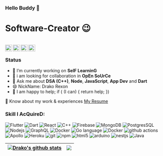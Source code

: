 ### Hello Buddy 👋
# Software-Creator 😉

<!-- ![]( https://visitor-badge.glitch.me/badge?page_id=fineanmol ) -->
<br>
<a href="https://www.linkedin.com/in/abhishek-kayal-drako/" target=blank>
  <img align="left" alt="Abhishek Kayal's LinkdeIN" width="22px" src="https://cdn.jsdelivr.net/npm/simple-icons@v3/icons/linkedin.svg" />
</a>
<a href="https://www.instagram.com/drako_rexon/" target=blank>
  <img align="left" alt="Abhishek Kayal's Instagram" width="22px" src="https://cdn.jsdelivr.net/npm/simple-icons@v3/icons/instagram.svg" />
</a>
<a href="https://t.me/DrakoRexon">
  <img align="left" alt="Abhishek Kayal's Telegram" width="22px" src="https://cdn.jsdelivr.net/npm/simple-icons@v3/icons/telegram.svg" />
</a>
<a href="https://twitter.com/drako_rexon" target=blank>
  <img align="left" alt="Abhishek Kayal's Twitter" width="22px" src="https://cdn.jsdelivr.net/npm/simple-icons@v3/icons/twitter.svg" />
</a> 

<!-- **Drako-Rexon/Drako-Rexon** is a ✨ _special_ ✨ repository because its `README.md` (this file) appears on your GitHub profile. -->

<!-- Here are some ideas to get you started: -->
<!-- <br/>
<br/> -->

#
### Status
- 🔭 I’m currently working on **SelF LearninG**
- 👯 i am looking for collaboration in **OpEn SoUrCe**
- 💬 Ask me about **DSA (C++)**, **Node**, **JavaScript**, **App Dev** and **Dart**
- 😄 NickName: Drako Rexon
- 💬 I am happy to help; if ( (I can) { return help; })

📄 Know about my work & experiences [My Resume](https://drive.google.com/file/d/1Vsp7UDyQHCgwf6SQU_xpvVbkvKVNuXm_/view?usp=sharing)


### Skill I AcQuireD:

<p>
  <img alt="Flutter" src="https://img.shields.io/badge/-Flutter-1a73e8?style=flat-square&logo=flutter&logoColor=white" />
  <img alt="Dart" src="https://img.shields.io/badge/-Dart-00d2b8?style=flat-square&logo=dart&logoColor=white" />
  <img alt="React" src="https://img.shields.io/badge/-React-45b8d8?style=flat-square&logo=react&logoColor=white" />
  <img alt="C++" src="https://img.shields.io/badge/-C++-blue?logo=cplusplus" />
  <img alt="Firebase" src="https://img.shields.io/badge/-Firebase-ffa611?style=flat-square&logo=firebase&logoColor=white" />
  <img alt="MongoDB" src="https://img.shields.io/badge/-MongoDB-13aa52?style=flat-square&logo=mongodb&logoColor=white" />
  <img alt="PostgresSQL" src="https://img.shields.io/badge/PostgreSQL-316192?logo=postgresql&logoColor=white" />
  <img alt="Nodejs" src="https://img.shields.io/badge/-Nodejs-43853d?style=flat-square&logo=Node.js&logoColor=white" />
  <img alt="GraphQL" src="https://img.shields.io/badge/GraphQL-E10098?logo=GraphQL&logoColor=white" />
  <img alt="Docker" src="https://img.shields.io/badge/-Docker-00b6ee?style=flat-square&logo=docker&logoColor=white" />
  <img alt="Go language" src="https://img.shields.io/badge/golang-00ADD8?&style=plastic&logo=go&logoColor=white" />
  <img alt="Docker" src="https://img.shields.io/badge/-Docker-46a2f1?style=flat-square&logo=docker&logoColor=white" />
  <img alt="github actions" src="https://img.shields.io/badge/-Github_Actions-2088FF?style=flat-square&logo=github-actions&logoColor=white" />
  <img alt="Apollo" src="https://img.shields.io/badge/-Apollo%20GraphQL-311C87?style=flat-square&logo=apollo-graphql&logoColor=white" />
  <img alt="Heroku" src="https://img.shields.io/badge/-Heroku-430098?style=flat-square&logo=heroku&logoColor=white" />
  <img alt="git" src="https://img.shields.io/badge/-Git-F05032?style=flat-square&logo=git&logoColor=white" />
  <img alt="npm" src="https://img.shields.io/badge/-NPM-CB3837?style=flat-square&logo=npm&logoColor=white" />
  <img alt="html5" src="https://img.shields.io/badge/-HTML5-E34F26?style=flat-square&logo=html5&logoColor=white" />
  <img alt="arduino" src="https://img.shields.io/badge/-Arduino-169499?style=flat-square&logo=arduino&logoColor=white" />
  <img alt="nestjs" src="https://img.shields.io/badge/-NestJS-ea2857?style=flat-square&logo=nestjs&logoColor=white" />
  <img alt="Java" src="https://img.shields.io/badge/-Java-007396?style=flat-square&logo=java&logoColor=white" />
</p>

<!-- <p align="center"> <img src="https://github-readme-stats.vercel.app/api?username=Drako-Rexon&show_icons=true&theme=gotham" alt="Drako-Rexon" />

![](https://raw.githubusercontent.com/Drako-Rexon/github-stats-transparent/output/generated/languages.svg) -->

| <a href="https://github.com/Drako-Rexon/github-readme-stats"><img align="center" src="https://github-readme-stats.vercel.app/api?username=Drako-Rexon&show_icons=true&include_all_commits=true&theme=buefy&hide_border=true" alt="Drako's github stats" /></a> | <a href="https://github.com/Drako-Rexon/github-readme-stats"><img align="center" src="https://github-readme-stats.vercel.app/api/top-langs/?username=Drako-Rexon&layout=compact&theme=buefy&hide_border=true" /></a> |
| -------------------------------------------------------------------------------------------------------------------------------------------------------------------------------------------------------------------------------------------------------------- | -------------------------------------------------------------------------------------------------------------------------------------------------------------------------------------------------------------------- |